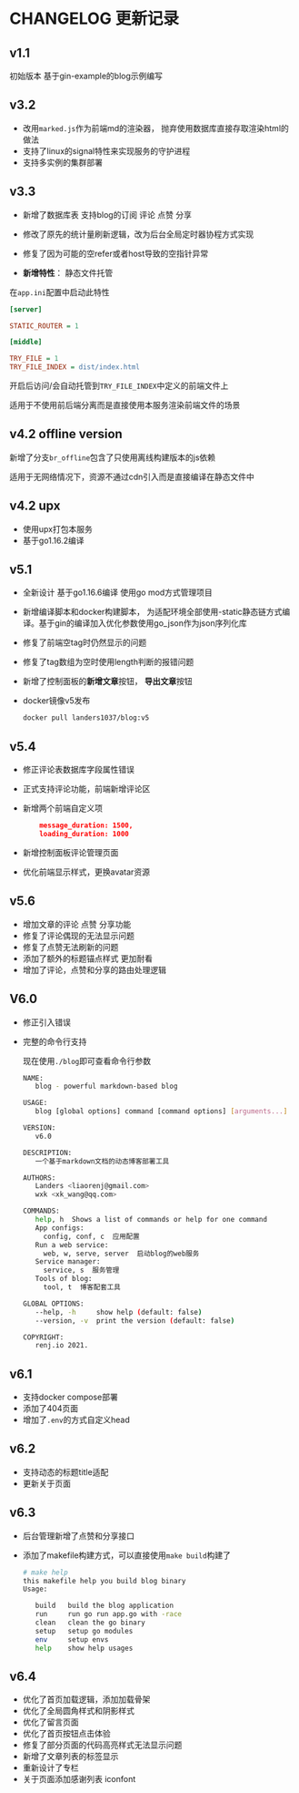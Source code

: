 # CHANGELOG 更新记录

## v1.1

初始版本 基于gin-example的blog示例编写

## v3.2

- 改用`marked.js`作为前端md的渲染器， 抛弃使用数据库直接存取渲染html的做法
- 支持了linux的signal特性来实现服务的守护进程
- 支持多实例的集群部署

## v3.3

- 新增了数据库表 支持blog的订阅 评论 点赞 分享
- 修改了原先的统计量刷新逻辑，改为后台全局定时器协程方式实现
- 修复了因为可能的空refer或者host导致的空指针异常

- **新增特性**： 静态文件托管

在`app.ini`配置中启动此特性

```ini
[server]

STATIC_ROUTER = 1

[middle]

TRY_FILE = 1
TRY_FILE_INDEX = dist/index.html
```

开启后访问/会自动托管到`TRY_FILE_INDEX`中定义的前端文件上

适用于不使用前后端分离而是直接使用本服务渲染前端文件的场景

## v4.2 offline version

新增了分支`br_offline`包含了只使用离线构建版本的js依赖

适用于无网络情况下，资源不通过cdn引入而是直接编译在静态文件中

## v4.2 upx

- 使用upx打包本服务
- 基于go1.16.2编译

## v5.1

- 全新设计 基于go1.16.6编译 使用go mod方式管理项目

- 新增编译脚本和docker构建脚本， 为适配环境全部使用-static静态链方式编译。基于gin的编译加入优化参数使用go_json作为json序列化库

- 修复了前端空tag时仍然显示的问题

- 修复了tag数组为空时使用length判断的报错问题

- 新增了控制面板的**新增文章**按钮， **导出文章**按钮

- docker镜像v5发布 

  ```bash
  docker pull landers1037/blog:v5
  ```

  

## v5.4

- 修正评论表数据库字段属性错误

- 正式支持评论功能，前端新增评论区

- 新增两个前端自定义项

  ```json
      message_duration: 1500,
      loading_duration: 1000
  ```

- 新增控制面板评论管理页面

- 优化前端显示样式，更换avatar资源

## v5.6

- 增加文章的评论 点赞 分享功能
- 修复了评论偶现的无法显示问题
- 修复了点赞无法刷新的问题
- 添加了额外的标题锚点样式 更加耐看
- 增加了评论，点赞和分享的路由处理逻辑

## V6.0

- 修正引入错误

- 完整的命令行支持

    现在使用`./blog`即可查看命令行参数

    ```bash
    NAME:
       blog - powerful markdown-based blog
    
    USAGE:
       blog [global options] command [command options] [arguments...]
    
    VERSION:
       v6.0
    
    DESCRIPTION:
       一个基于markdown文档的动态博客部署工具
    
    AUTHORS:
       Landers <liaorenj@gmail.com>
       wxk <xk_wang@qq.com>
    
    COMMANDS:
       help, h  Shows a list of commands or help for one command
       App configs:
         config, conf, c  应用配置
       Run a web service:
         web, w, serve, server  启动blog的web服务
       Service manager:
         service, s  服务管理
       Tools of blog:
         tool, t  博客配套工具
    
    GLOBAL OPTIONS:
       --help, -h     show help (default: false)
       --version, -v  print the version (default: false)
    
    COPYRIGHT:
       renj.io 2021.
    ```

    

## v6.1

- 支持docker compose部署
- 添加了404页面
- 增加了`.env`的方式自定义head

## v6.2

- 支持动态的标题title适配
- 更新关于页面

## v6.3

- 后台管理新增了点赞和分享接口

- 添加了makefile构建方式，可以直接使用`make build`构建了

  ```bash
  # make help
  this makefile help you build blog binary
  Usage: 
  
     build   build the blog application
     run     run go run app.go with -race
     clean   clean the go binary
     setup   setup go modules
     env     setup envs
     help    show help usages
  ```

  

## v6.4

- 优化了首页加载逻辑，添加加载骨架
- 优化了全局圆角样式和阴影样式
- 优化了留言页面
- 优化了首页按钮点击体验
- 修复了部分页面的代码高亮样式无法显示问题
- 新增了文章列表的标签显示
- 重新设计了专栏
- 关于页面添加感谢列表 iconfont